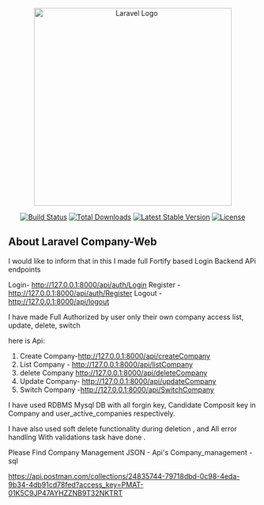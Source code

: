 <p align="center"><a href="https://laravel.com" target="_blank"><img src="https://raw.githubusercontent.com/laravel/art/master/logo-lockup/5%20SVG/2%20CMYK/1%20Full%20Color/laravel-logolockup-cmyk-red.svg" width="400" alt="Laravel Logo"></a></p>

<p align="center">
<a href="https://github.com/laravel/framework/actions"><img src="https://github.com/laravel/framework/workflows/tests/badge.svg" alt="Build Status"></a>
<a href="https://packagist.org/packages/laravel/framework"><img src="https://img.shields.io/packagist/dt/laravel/framework" alt="Total Downloads"></a>
<a href="https://packagist.org/packages/laravel/framework"><img src="https://img.shields.io/packagist/v/laravel/framework" alt="Latest Stable Version"></a>
<a href="https://packagist.org/packages/laravel/framework"><img src="https://img.shields.io/packagist/l/laravel/framework" alt="License"></a>
</p>

## About Laravel Company-Web

I would like to inform that in this I made full Fortify based Login Backend APi endpoints

Login- http://127.0.0.1:8000/api/auth/Login
Register - http://127.0.0.1:8000/api/auth/Register
Logout -http://127.0.0.1:8000/api/logout

I have made Full Authorized by user only their own  company access list, update, delete, switch

here is Api:
1. Create Company-http://127.0.0.1:8000/api/createCompany
2. List Company - http://127.0.0.1:8000/api/listCompany
3. delete Company http://127.0.0.1:8000/api/deleteCompany
4. Update Company- http://127.0.0.1:8000/api/updateCompany
5. Switch Company -http://127.0.0.1:8000/api/SwitchCompany


I have used RDBMS Mysql DB with all forgin key, Candidate Composit key in Company and user_active_companies respectively.

I have also used soft delete functionality during deletion , and All error handling With validations task have done .

Please Find 
Company Management JSON - Api's
Company_management - sql

https://api.postman.com/collections/24835744-79718dbd-0c98-4eda-9b34-4db91cd78fed?access_key=PMAT-01K5C9JP47AYHZZNB9T32NKTRT




